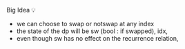 Big Idea 💡
​
- we can choose to swap or notswap at any index
- the state of the dp will be sw (bool : if swapped), idx,
- even though sw has no effect on the recurrence relation,